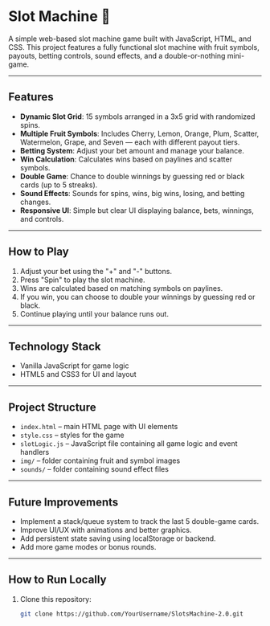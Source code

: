 # Slot Machine 🎰

A simple web-based slot machine game built with JavaScript, HTML, and CSS. This project features a fully functional slot machine with fruit symbols, payouts, betting controls, sound effects, and a double-or-nothing mini-game.

---

## Features

- **Dynamic Slot Grid**: 15 symbols arranged in a 3x5 grid with randomized spins.
- **Multiple Fruit Symbols**: Includes Cherry, Lemon, Orange, Plum, Scatter, Watermelon, Grape, and Seven — each with different payout tiers.
- **Betting System**: Adjust your bet amount and manage your balance.
- **Win Calculation**: Calculates wins based on paylines and scatter symbols.
- **Double Game**: Chance to double winnings by guessing red or black cards (up to 5 streaks).
- **Sound Effects**: Sounds for spins, wins, big wins, losing, and betting changes.
- **Responsive UI**: Simple but clear UI displaying balance, bets, winnings, and controls.

---

## How to Play

1. Adjust your bet using the "+" and "-" buttons.
2. Press "Spin" to play the slot machine.
3. Wins are calculated based on matching symbols on paylines.
4. If you win, you can choose to double your winnings by guessing red or black.
5. Continue playing until your balance runs out.

---

## Technology Stack

- Vanilla JavaScript for game logic
- HTML5 and CSS3 for UI and layout

---

## Project Structure

- `index.html` – main HTML page with UI elements
- `style.css` – styles for the game
- `slotLogic.js` – JavaScript file containing all game logic and event handlers
- `img/` – folder containing fruit and symbol images
- `sounds/` – folder containing sound effect files

---

## Future Improvements

- Implement a stack/queue system to track the last 5 double-game cards.
- Improve UI/UX with animations and better graphics.
- Add persistent state saving using localStorage or backend.
- Add more game modes or bonus rounds.

---

## How to Run Locally

1. Clone this repository:
   ```bash
   git clone https://github.com/YourUsername/SlotsMachine-2.0.git
